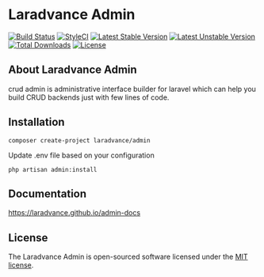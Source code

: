# Laradvance Admin

[![Build Status](https://travis-ci.org/laradvance/admin.svg?branch=master)](https://travis-ci.org/laradvance/admin)
[![StyleCI](https://github.styleci.io/repos/225842258/shield?branch=master)](https://github.styleci.io/repos/225842258)
[![Latest Stable Version](https://poser.pugx.org/laradvance/admin/v/stable?format=flat-square)](https://packagist.org/packages/laradvance/admin)
[![Latest Unstable Version](https://poser.pugx.org/laradvance/admin/v/unstable?format=flat-square)](https://packagist.org/packages/laradvance/admin)
[![Total Downloads](https://poser.pugx.org/laradvance/admin/downloads?format=flat-square)](https://packagist.org/packages/laradvance/admin)
[![License](https://poser.pugx.org/laradvance/admin/license?format=flat-square)](https://packagist.org/packages/laradvance/admin)

## About Laradvance Admin

crud admin is administrative interface builder for laravel which can help you build CRUD backends just with few lines of code.

## Installation

```
composer create-project laradvance/admin
```

Update .env file based on your configuration

```
php artisan admin:install
```

## Documentation

https://laradvance.github.io/admin-docs


## License

The Laradvance Admin is open-sourced software licensed under the [MIT license](https://opensource.org/licenses/MIT).
